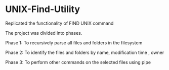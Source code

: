 # UNIX-Find-Utility
Replicated the functionality of FIND UNIX command

The project was divided into phases.

Phase 1: To recursively parse all files and folders in the filesystem

Phase 2: To identify the files and folders by name, modification time , owner

Phase 3: To perform other commands on the selected files using pipe
